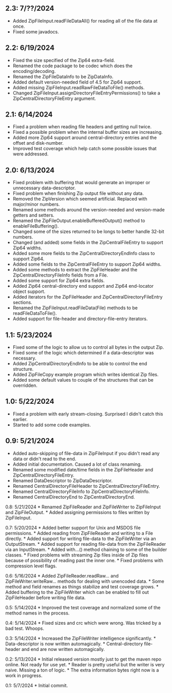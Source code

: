 ## 2.3: 7/??/2024
* Added ZipFileInput.readFileDataAll() for reading all of the file data at once.
* Fixed some javadocs.

## 2.2: 6/19/2024
* Fixed the size specified of the Zip64 extra-field.
* Renamed the code package to be codec which does the encoding/decoding.
* Renamed the ZipFileDataInfo to be ZipDataInfo.
* Added default version-needed field of 4.5 for Zip64 support.
* Added missing ZipFileInput.readRawFileDataToFile() methods.
* Changed ZipFileInput.assignDirectoryFileEntryPermissions() to take a ZipCentralDirectoryFileEntry argument.

## 2.1: 6/14/2024
* Fixed a problem when reading file headers and getting null twice.
* Fixed a possible problem when the internal buffer sizes are increasing.
* Added more Zip64 support around central-directory entries and the offset and disk-number.
* Improved test coverage which help catch some possible issues that were addressed.

## 2.0: 6/13/2024
* Fixed problem with buffering that would generate an improper or unnecessary data-descriptor.
* Fixed problem when finishing Zip output file without any data.
* Removed the ZipVersion which seemed artificial.  Replaced with major/minor numbers.
* Renamed some methods around the version-needed and version-made getters and setters.
* Renamed the ZipFileOutput.enableBufferedOutput() method to enableFileBuffering().
* Changed some of the sizes returned to be longs to better handle 32-bit numbers.
* Changed (and added) some fields in the ZipCentralFileEntry to support Zip64 widths.
* Added some more fields to the ZipCentralDirectoryEndInfo class to support Zip64.
* Added some fields to the ZipCentralFileEntry to support Zip64 widths. 
* Added some methods to extract the ZipFileHeader and the ZipCentralDirectoryFileInfo fields from a File.
* Added some support for Zip64 extra fields.
* Added Zip64 central-directory end support and Zip64 end-locator object support.
* Added iterators for the ZipFileHeader and ZipCentralDirectoryFileEntry sections.
* Renamed the ZipFileInput.readFileData(File) methods to be readFileDataToFile().
* Added support for file-header and directory-file-entry iterators.

## 1.1: 5/23/2024
* Fixed some of the logic to allow us to control all bytes in the output Zip.
* Fixed some of the logic which determined if a data-descriptor was necessary.
* Added ZipCentralDirectoryEndInfo to be able to control the end structure.
* Added ZipFileCopy example program which writes identical Zip files.
* Added some default values to couple of the structures that can be overridden.

## 1.0: 5/22/2024
* Fixed a problem with early stream-closing.  Surprised I didn't catch this earlier.
* Started to add some code examples.

## 0.9: 5/21/2024
* Added auto-skipping of file-data in ZipFileInput if you didn't read any data or didn't read to the end.
* Added initial documentation.  Caused a lot of class renaming.
* Renamed some modified date/time fields in the ZipFileHeader and ZipCentralDirectoryFileEntry.
* Renamed DataDescriptor to ZipDataDescriptor.
* Renamed CentralDirectoryFileHeader to ZipCentralDirectoryFileEntry.
* Renamed CentralDirectoryFileInfo to ZipCentralDirectoryFileInfo.
* Renamed CentralDirectoryEnd to ZipCentralDirectoryEnd.

0.8: 5/21/2024
	* Renamed ZipFileReader and ZipFileWriter to ZipFileInput and ZipFileOutput.
	* Added assigning permissions to files written by ZipFileInput.

0.7: 5/20/2024
	* Added better support for Unix and MSDOS file permissions.
	* Added reading from ZipFileReader and writing to a File directly.
	* Added support for writing file-data to the ZipFileWriter via an OutputStream.
	* Added support for reading file-data from the ZipFileReader via an InputStream.
	* Added with...() method chaining to some of the builder classes.
	* Fixed problems with streaming Zip files inside of Zip files because of possibility of reading past the inner one.
	* Fixed problems with compression level flags.

0.6: 5/16/2024
	* Added ZipFileReader.readRaw... and ZipFileWriter.writeRaw... methods for dealing with unencoded data.
	* Some method and field renames as things stabilize and test coverage grows.
	* Added buffering to the ZipFileWriter which can be enabled to fill out ZipFileHeader before writing file data.

0.5: 5/14/2024
	* Improved the test coverage and normalized some of the method names in the process.

0.4: 5/14/2024
	* Fixed sizes and crc which were wrong.  Was tricked by a bad test.  Whoops. 

0.3: 5/14/2024
	* Increased the ZipFileWriter intelligence significantly.
	* Data-descriptor is now written automagically.
	* Central-directory file-header and end are now written automagically.

0.2: 5/13/2024
	* Initial released version mostly just to get the maven repo online.  Not ready for use yet.
	* Reader is pretty useful but the writer is very naive.  Missing a ton of logic.
	* The extra information bytes right now is a work in progress.

0.1: 5/7/2024
	* Initial commit.
